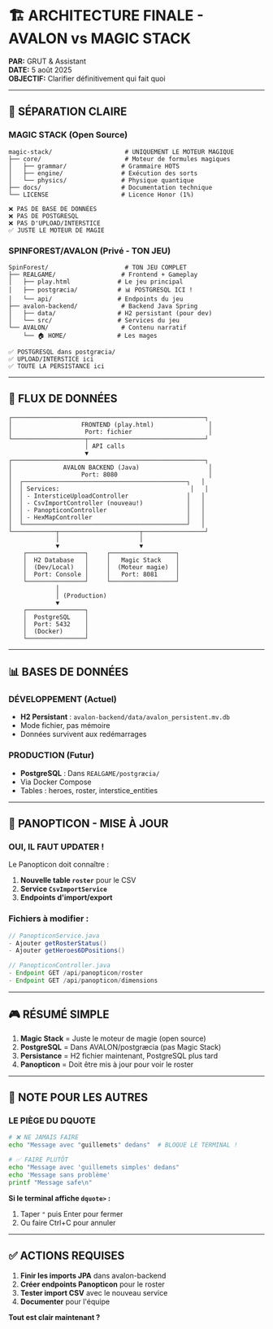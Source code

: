 # 🏗️ ARCHITECTURE FINALE - AVALON vs MAGIC STACK

**PAR:** GRUT & Assistant  
**DATE:** 5 août 2025  
**OBJECTIF:** Clarifier définitivement qui fait quoi

---

## 🎯 SÉPARATION CLAIRE

### **MAGIC STACK (Open Source)**
```
magic-stack/                    # UNIQUEMENT LE MOTEUR MAGIQUE
├── core/                       # Moteur de formules magiques
│   ├── grammar/               # Grammaire HOTS
│   ├── engine/                # Exécution des sorts
│   └── physics/               # Physique quantique
├── docs/                      # Documentation technique
└── LICENSE                    # Licence Honor (1%)

❌ PAS DE BASE DE DONNÉES
❌ PAS DE POSTGRESQL
❌ PAS D'UPLOAD/INTERSTICE
✅ JUSTE LE MOTEUR DE MAGIE
```

### **SPINFOREST/AVALON (Privé - TON JEU)**
```
SpinForest/                     # TON JEU COMPLET
├── REALGAME/                  # Frontend + Gameplay
│   ├── play.html             # Le jeu principal
│   ├── postgræcia/           # 📊 POSTGRESQL ICI !
│   └── api/                  # Endpoints du jeu
├── avalon-backend/            # Backend Java Spring
│   ├── data/                 # H2 persistant (pour dev)
│   └── src/                  # Services du jeu
└── AVALON/                    # Contenu narratif
    └── 🏠 HOME/              # Les mages

✅ POSTGRESQL dans postgræcia/
✅ UPLOAD/INTERSTICE ici
✅ TOUTE LA PERSISTANCE ici
```

---

## 🔄 FLUX DE DONNÉES

```
┌─────────────────────────────────────────────────────┐
│                   FRONTEND (play.html)               │
│                    Port: fichier                     │
└────────────────────┬────────────────────────────────┘
                     │ API calls
                     ▼
┌─────────────────────────────────────────────────────┐
│              AVALON BACKEND (Java)                   │
│                   Port: 8080                         │
│  ┌─────────────────────────────────────────────┐   │
│  │ Services:                                    │   │
│  │ - IntersticeUploadController                │   │
│  │ - CsvImportController (nouveau!)            │   │
│  │ - PanopticonController                      │   │
│  │ - HexMapController                          │   │
│  └─────────────────────────────────────────────┘   │
└────────────┬──────────────────────┬─────────────────┘
             │                      │
             ▼                      ▼
    ┌────────────────┐     ┌──────────────────┐
    │  H2 Database   │     │   Magic Stack    │
    │  (Dev/Local)   │     │  (Moteur magie)  │
    │  Port: Console │     │   Port: 8081     │
    └────────────────┘     └──────────────────┘
             │
             │ (Production)
             ▼
    ┌────────────────┐
    │  PostgreSQL    │
    │  Port: 5432    │
    │  (Docker)      │
    └────────────────┘
```

---

## 📊 BASES DE DONNÉES

### **DÉVELOPPEMENT (Actuel)**
- **H2 Persistant** : `avalon-backend/data/avalon_persistent.mv.db`
- Mode fichier, pas mémoire
- Données survivent aux redémarrages

### **PRODUCTION (Futur)**
- **PostgreSQL** : Dans `REALGAME/postgræcia/`
- Via Docker Compose
- Tables : heroes, roster, interstice_entities

---

## 🔮 PANOPTICON - MISE À JOUR

### **OUI, IL FAUT UPDATER !**

Le Panopticon doit connaître :
1. **Nouvelle table `roster`** pour le CSV
2. **Service `CsvImportService`** 
3. **Endpoints d'import/export**

### **Fichiers à modifier :**
```java
// PanopticonService.java
- Ajouter getRosterStatus()
- Ajouter getHeroes6DPositions()

// PanopticonController.java
- Endpoint GET /api/panopticon/roster
- Endpoint GET /api/panopticon/dimensions
```

---

## 🎮 RÉSUMÉ SIMPLE

1. **Magic Stack** = Juste le moteur de magie (open source)
2. **PostgreSQL** = Dans AVALON/postgræcia (pas Magic Stack)
3. **Persistance** = H2 fichier maintenant, PostgreSQL plus tard
4. **Panopticon** = Doit être mis à jour pour voir le roster

---

## 📝 NOTE POUR LES AUTRES

### **LE PIÈGE DU DQUOTE**
```bash
# ❌ NE JAMAIS FAIRE
echo "Message avec "guillemets" dedans"  # BLOQUE LE TERMINAL !

# ✅ FAIRE PLUTÔT
echo "Message avec 'guillemets simples' dedans"
echo 'Message sans problème'
printf "Message safe\n"
```

**Si le terminal affiche `dquote>` :**
1. Taper `"` puis Enter pour fermer
2. Ou faire Ctrl+C pour annuler

---

## ✅ ACTIONS REQUISES

1. **Finir les imports JPA** dans avalon-backend
2. **Créer endpoints Panopticon** pour le roster
3. **Tester import CSV** avec le nouveau service
4. **Documenter** pour l'équipe

**Tout est clair maintenant ?**